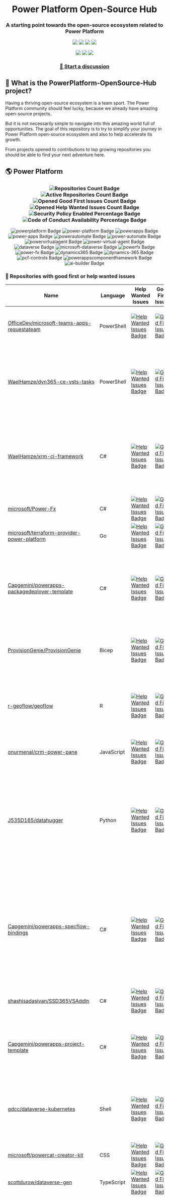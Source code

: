 <p align="center">
    <h1 align="center">
        Power Platform Open-Source Hub
    </h1>
    <h3 align="center">
        A starting point towards the open-source ecosystem related to Power Platform
    </h3>
</p>

<p align="center">
    <a href="https://github.com/rpothin/PowerPlatform-OpenSource-Hub/blob/main/LICENSE" alt="Repository License">
        <img src="https://img.shields.io/github/license/rpothin/PowerPlatform-OpenSource-Hub?color=yellow&label=License" /></a>
    <a href="#watchers" alt="Watchers">
        <img src="https://img.shields.io/github/watchers/rpothin/PowerPlatform-OpenSource-Hub?style=social" /></a>
    <a href="#forks" alt="Forks">
        <img src="https://img.shields.io/github/forks/rpothin/PowerPlatform-OpenSource-Hub?style=social" /></a>
    <a href="#stars" alt="Stars">
        <img src="https://img.shields.io/github/stars/rpothin/PowerPlatform-OpenSource-Hub?style=social" /></a>
</p>

<p align="center">
    <a href="https://github.com/rpothin/PowerPlatform-OpenSource-Hub/actions/workflows/update-github-repositories-details.yml" alt="Update repositories details">
        <img src="https://github.com/rpothin/PowerPlatform-OpenSource-Hub/actions/workflows/update-github-repositories-details.yml/badge.svg" /></a>
    <a href="https://github.com/rpothin/PowerPlatform-OpenSource-Hub/actions/workflows/update-readme-with-github-repositories-details.yml" alt="Update README">
        <img src="https://github.com/rpothin/PowerPlatform-OpenSource-Hub/actions/workflows/update-readme-with-github-repositories-details.yml/badge.svg" /></a>
    <a href="https://github.com/rpothin/PowerPlatform-OpenSource-Hub/actions/workflows/pages/pages-build-deployment" alt="Update website">
        <img src="https://github.com/rpothin/PowerPlatform-OpenSource-Hub/actions/workflows/pages/pages-build-deployment/badge.svg" /></a>
</p>

<h3 align="center">
  <a href="https://github.com/rpothin/PowerPlatform-OpenSource-Hub/discussions/new/choose">📢 Start a discussion</a>
</h3>

## 🏡 What is the PowerPlatform-OpenSource-Hub project?

Having a thriving open-source ecosystem is a team sport.
The Power Platform community should feel lucky, because we already have amazing open-source projects.

But it is not necessarily simple to navigate into this amazing world full of opportunities.
The goal of this repository is to try to simplify your journey in Power Platform open-source ecosystem and also to help accelerate its growth.

From projects opened to contributions to top growing repositories you should be able to find your next adventure here.

## 🌎 Power Platform 

<!--START_SECTION:summary-->
<h3 align='center'>
  <img alt='Repositories Count Badge' src='https://img.shields.io/badge/Repositories-228-602890'>
  <img alt='Active Repositories Count Badge' src='https://img.shields.io/badge/Active_Repositories-134-A24FBF'>
  <img alt='Opened Good First Issues Count Badge' src='https://img.shields.io/badge/Good_First_Issues-18-green'>
  <img alt='Opened Help Wanted Issues Count Badge' src='https://img.shields.io/badge/Help_Wanted_Issues-19-blue'>
  <br/>
  <img alt='Security Policy Enabled Percentage Badge' src='https://img.shields.io/badge/Security_Policy_Enabled_Percentage-18-orange'>
  <img alt='Code of Conduct Availability Percentage Badge' src='https://img.shields.io/badge/Code_of_Conduct_Availability_Percentage-25-9F2B63'>
</h3>

<p align='center'>
  <img alt='powerplatform Badge' src='https://img.shields.io/badge/powerplatform-7C172D'>
  <img alt='power-platform Badge' src='https://img.shields.io/badge/power--platform-8E70EE'>
  <img alt='powerapps Badge' src='https://img.shields.io/badge/powerapps-63C67C'>
  <img alt='power-apps Badge' src='https://img.shields.io/badge/power--apps-2EBCB6'>
  <img alt='powerautomate Badge' src='https://img.shields.io/badge/powerautomate-EF2F74'>
  <img alt='power-automate Badge' src='https://img.shields.io/badge/power--automate-1B4B7E'>
  <img alt='powervirtualagent Badge' src='https://img.shields.io/badge/powervirtualagent-057CE3'>
  <img alt='power-virtual-agent Badge' src='https://img.shields.io/badge/power--virtual--agent-C30C97'>
  <img alt='dataverse Badge' src='https://img.shields.io/badge/dataverse-60E53B'>
  <img alt='microsoft-dataverse Badge' src='https://img.shields.io/badge/microsoft--dataverse-D25664'>
  <img alt='powerfx Badge' src='https://img.shields.io/badge/powerfx-A3F918'>
  <img alt='power-fx Badge' src='https://img.shields.io/badge/power--fx-6BA869'>
  <img alt='dynamics365 Badge' src='https://img.shields.io/badge/dynamics365-EDBAC0'>
  <img alt='dynamics-365 Badge' src='https://img.shields.io/badge/dynamics--365-417A3D'>
  <img alt='pcf-controls Badge' src='https://img.shields.io/badge/pcf--controls-28B16E'>
  <img alt='powerappscomponentframework Badge' src='https://img.shields.io/badge/powerappscomponentframework-C692F5'>
  <img alt='ai-builder Badge' src='https://img.shields.io/badge/ai--builder-5B7094'>
</p>
<!--END_SECTION:summary-->

### 💭 Repositories with good first or help wanted issues

<!--START_SECTION:repositories-opened-to-contribution-->
|Name|Language|Help Wanted Issues|Good First Issues|Topics|
|----|--------|------------------|-----------------|------|
|[OfficeDev/microsoft-teams-apps-requestateam](https://github.com/OfficeDev/microsoft-teams-apps-requestateam)|PowerShell|[![Help Wanted Issues Badge](https://img.shields.io/badge/30-blue)](https://github.com/OfficeDev/microsoft-teams-apps-requestateam/labels/help%20wanted)|[![Good First Issues Badge](https://img.shields.io/badge/17-green)](https://github.com/OfficeDev/microsoft-teams-apps-requestateam/labels/good%20first%20issue)|![microsoft Badge](https://img.shields.io/badge/microsoft-286AB9) ![microsoftteams Badge](https://img.shields.io/badge/microsoftteams-2DB773) ![powerapps Badge](https://img.shields.io/badge/powerapps-1A5F9A) ![powerautomate Badge](https://img.shields.io/badge/powerautomate-1DD3D3) ![logicapps Badge](https://img.shields.io/badge/logicapps-032718) ![azure Badge](https://img.shields.io/badge/azure-CE643F)|
|[WaelHamze/dyn365-ce-vsts-tasks](https://github.com/WaelHamze/dyn365-ce-vsts-tasks)|PowerShell|[![Help Wanted Issues Badge](https://img.shields.io/badge/30-blue)](https://github.com/WaelHamze/dyn365-ce-vsts-tasks/labels/help%20wanted)|[![Good First Issues Badge](https://img.shields.io/badge/0-green)](https://github.com/WaelHamze/dyn365-ce-vsts-tasks/labels/good%20first%20issue)|![devops Badge](https://img.shields.io/badge/devops-322961) ![continuous-integration Badge](https://img.shields.io/badge/continuous--integration-687F83) ![continuous-delivery Badge](https://img.shields.io/badge/continuous--delivery-51874D) ![continuous-deployment Badge](https://img.shields.io/badge/continuous--deployment-6C9D8F) ![dynamics-365 Badge](https://img.shields.io/badge/dynamics--365-5F02B0) ![powershell Badge](https://img.shields.io/badge/powershell-B6D4BD) ![msdyn365 Badge](https://img.shields.io/badge/msdyn365-2D66BF) ![crm Badge](https://img.shields.io/badge/crm-F14D39) ![dynamics Badge](https://img.shields.io/badge/dynamics-E14672) ![build-automation Badge](https://img.shields.io/badge/build--automation-291B2A) ![release-automation Badge](https://img.shields.io/badge/release--automation-47E6D1)|
|[WaelHamze/xrm-ci-framework](https://github.com/WaelHamze/xrm-ci-framework)|C#|[![Help Wanted Issues Badge](https://img.shields.io/badge/11-blue)](https://github.com/WaelHamze/xrm-ci-framework/labels/help%20wanted)|[![Good First Issues Badge](https://img.shields.io/badge/0-green)](https://github.com/WaelHamze/xrm-ci-framework/labels/good%20first%20issue)|![devops Badge](https://img.shields.io/badge/devops-9CEF07) ![continuous-integration Badge](https://img.shields.io/badge/continuous--integration-1C6307) ![continuous-delivery Badge](https://img.shields.io/badge/continuous--delivery-58259D) ![continuous-deployment Badge](https://img.shields.io/badge/continuous--deployment-BF4EF3) ![crm Badge](https://img.shields.io/badge/crm-F25AD8) ![dynamics Badge](https://img.shields.io/badge/dynamics-5F34A9) ![msdyn365 Badge](https://img.shields.io/badge/msdyn365-800474) ![dynamics-365 Badge](https://img.shields.io/badge/dynamics--365-A8ADD3) ![powershell Badge](https://img.shields.io/badge/powershell-F1C69F) ![scripts Badge](https://img.shields.io/badge/scripts-9EC47F) ![build-automation Badge](https://img.shields.io/badge/build--automation-9184AE) ![release-automation Badge](https://img.shields.io/badge/release--automation-9EFDC5)|
|[microsoft/Power-Fx](https://github.com/microsoft/Power-Fx)|C#|[![Help Wanted Issues Badge](https://img.shields.io/badge/0-blue)](https://github.com/microsoft/Power-Fx/labels/help%20wanted)|[![Good First Issues Badge](https://img.shields.io/badge/9-green)](https://github.com/microsoft/Power-Fx/labels/good%20first%20issue)|![power-fx Badge](https://img.shields.io/badge/power--fx-BC49FB) ![powerfx Badge](https://img.shields.io/badge/powerfx-4EAD21)|
|[microsoft/terraform-provider-power-platform](https://github.com/microsoft/terraform-provider-power-platform)|Go|[![Help Wanted Issues Badge](https://img.shields.io/badge/0-blue)](https://github.com/microsoft/terraform-provider-power-platform/labels/help%20wanted)|[![Good First Issues Badge](https://img.shields.io/badge/7-green)](https://github.com/microsoft/terraform-provider-power-platform/labels/good%20first%20issue)|![power-platform Badge](https://img.shields.io/badge/power--platform-879690) ![terraform Badge](https://img.shields.io/badge/terraform-24D4D6) ![terraform-provider Badge](https://img.shields.io/badge/terraform--provider-F8E88E)|
|[Capgemini/powerapps-packagedeployer-template](https://github.com/Capgemini/powerapps-packagedeployer-template)|C#|[![Help Wanted Issues Badge](https://img.shields.io/badge/0-blue)](https://github.com/Capgemini/powerapps-packagedeployer-template/labels/help%20wanted)|[![Good First Issues Badge](https://img.shields.io/badge/5-green)](https://github.com/Capgemini/powerapps-packagedeployer-template/labels/good%20first%20issue)|![dyanmics-365 Badge](https://img.shields.io/badge/dyanmics--365-3C1322) ![dynamics Badge](https://img.shields.io/badge/dynamics-C55263) ![dynamics-crm Badge](https://img.shields.io/badge/dynamics--crm-6A8B91) ![alm Badge](https://img.shields.io/badge/alm-08E8B3) ![continuous-deployment Badge](https://img.shields.io/badge/continuous--deployment-6A4C0D) ![continuous-delivery Badge](https://img.shields.io/badge/continuous--delivery-3AAA6B) ![powerapps Badge](https://img.shields.io/badge/powerapps-52B7E3) ![package-deployer Badge](https://img.shields.io/badge/package--deployer-01BFF8) ![power-apps Badge](https://img.shields.io/badge/power--apps-EAACE2) ![power-platform Badge](https://img.shields.io/badge/power--platform-D19D39) ![microsoft Badge](https://img.shields.io/badge/microsoft-9B4080)|
|[ProvisionGenie/ProvisionGenie](https://github.com/ProvisionGenie/ProvisionGenie)|Bicep|[![Help Wanted Issues Badge](https://img.shields.io/badge/3-blue)](https://github.com/ProvisionGenie/ProvisionGenie/labels/help%20wanted)|[![Good First Issues Badge](https://img.shields.io/badge/2-green)](https://github.com/ProvisionGenie/ProvisionGenie/labels/good%20first%20issue)|![microsoftteams Badge](https://img.shields.io/badge/microsoftteams-5621E6) ![powerplatform Badge](https://img.shields.io/badge/powerplatform-680082) ![logicapps Badge](https://img.shields.io/badge/logicapps-E6B426) ![microsoft-teams Badge](https://img.shields.io/badge/microsoft--teams-975B77) ![azure Badge](https://img.shields.io/badge/azure-8A8B9F) ![microsoft Badge](https://img.shields.io/badge/microsoft-1BAB01) ![hacktoberfest Badge](https://img.shields.io/badge/hacktoberfest-4A6ACA)|
|[r-geoflow/geoflow](https://github.com/r-geoflow/geoflow)|R|[![Help Wanted Issues Badge](https://img.shields.io/badge/5-blue)](https://github.com/r-geoflow/geoflow/labels/help%20wanted)|[![Good First Issues Badge](https://img.shields.io/badge/0-green)](https://github.com/r-geoflow/geoflow/labels/good%20first%20issue)|![r Badge](https://img.shields.io/badge/r-4ADF06) ![geospatial Badge](https://img.shields.io/badge/geospatial-1A2EBB) ![spatial Badge](https://img.shields.io/badge/spatial-C99D85) ![workflow Badge](https://img.shields.io/badge/workflow-FD329F) ![data Badge](https://img.shields.io/badge/data-962D96) ![metadata Badge](https://img.shields.io/badge/metadata-11123F) ![fair Badge](https://img.shields.io/badge/fair-FE80DF) ![inspire Badge](https://img.shields.io/badge/inspire-5C45B7) ![iso Badge](https://img.shields.io/badge/iso-CA340F) ![ogc Badge](https://img.shields.io/badge/ogc-79B624) ![orchestrator Badge](https://img.shields.io/badge/orchestrator-098555) ![zenodo Badge](https://img.shields.io/badge/zenodo-1CB9E0) ![dataverse Badge](https://img.shields.io/badge/dataverse-786BF6) ![postgis Badge](https://img.shields.io/badge/postgis-BFB34D) ![ocs Badge](https://img.shields.io/badge/ocs-729A5C)|
|[onurmenal/crm-power-pane](https://github.com/onurmenal/crm-power-pane)|JavaScript|[![Help Wanted Issues Badge](https://img.shields.io/badge/1-blue)](https://github.com/onurmenal/crm-power-pane/labels/help%20wanted)|[![Good First Issues Badge](https://img.shields.io/badge/3-green)](https://github.com/onurmenal/crm-power-pane/labels/good%20first%20issue)|![dynamics-crm Badge](https://img.shields.io/badge/dynamics--crm-5B97AF) ![dynamics-365 Badge](https://img.shields.io/badge/dynamics--365-C8A176) ![browser-extension Badge](https://img.shields.io/badge/browser--extension-B877CE) ![crm Badge](https://img.shields.io/badge/crm-F3F6ED)|
|[J535D165/datahugger](https://github.com/J535D165/datahugger)|Python|[![Help Wanted Issues Badge](https://img.shields.io/badge/4-blue)](https://github.com/J535D165/datahugger/labels/help%20wanted)|[![Good First Issues Badge](https://img.shields.io/badge/0-green)](https://github.com/J535D165/datahugger/labels/good%20first%20issue)|![scientific Badge](https://img.shields.io/badge/scientific-8D5BD9) ![scientific-data Badge](https://img.shields.io/badge/scientific--data-C6085F) ![cli Badge](https://img.shields.io/badge/cli-049A47) ![data Badge](https://img.shields.io/badge/data-F0786D) ![dataverse Badge](https://img.shields.io/badge/dataverse-00BF92) ![dryad Badge](https://img.shields.io/badge/dryad-E565BC) ![figshare Badge](https://img.shields.io/badge/figshare-456458) ![github Badge](https://img.shields.io/badge/github-DAC6E9) ![python Badge](https://img.shields.io/badge/python-6FADC6) ![repository Badge](https://img.shields.io/badge/repository-248048) ![research Badge](https://img.shields.io/badge/research-0394EA) ![research-data-management Badge](https://img.shields.io/badge/research--data--management-74C766) ![science Badge](https://img.shields.io/badge/science-11AD34) ![utrecht-university Badge](https://img.shields.io/badge/utrecht--university-CC3A68) ![zenodo Badge](https://img.shields.io/badge/zenodo-B7A54D) ![datacite Badge](https://img.shields.io/badge/datacite-CFF27C) ![dataone Badge](https://img.shields.io/badge/dataone-7CFE96) ![mendeley-data Badge](https://img.shields.io/badge/mendeley--data-07479A) ![rdm Badge](https://img.shields.io/badge/rdm-94211A)|
|[Capgemini/powerapps-specflow-bindings](https://github.com/Capgemini/powerapps-specflow-bindings)|C#|[![Help Wanted Issues Badge](https://img.shields.io/badge/0-blue)](https://github.com/Capgemini/powerapps-specflow-bindings/labels/help%20wanted)|[![Good First Issues Badge](https://img.shields.io/badge/4-green)](https://github.com/Capgemini/powerapps-specflow-bindings/labels/good%20first%20issue)|![dynamics-365 Badge](https://img.shields.io/badge/dynamics--365-A7083D) ![dynamics Badge](https://img.shields.io/badge/dynamics-EFE3CC) ![dynamics-crm Badge](https://img.shields.io/badge/dynamics--crm-BA9171) ![specflow Badge](https://img.shields.io/badge/specflow-863922) ![automated-testing Badge](https://img.shields.io/badge/automated--testing-08D8C1) ![automated-tests Badge](https://img.shields.io/badge/automated--tests-3AFE27) ![ui-testing Badge](https://img.shields.io/badge/ui--testing-49F9DD) ![xrm Badge](https://img.shields.io/badge/xrm-177024) ![powerapps Badge](https://img.shields.io/badge/powerapps-A2DF6B) ![cds Badge](https://img.shields.io/badge/cds-537A84) ![bindings Badge](https://img.shields.io/badge/bindings-243740) ![specflow-steps Badge](https://img.shields.io/badge/specflow--steps-2204F3) ![test-automation Badge](https://img.shields.io/badge/test--automation-48DFD1) ![testing Badge](https://img.shields.io/badge/testing-9CA22B) ![specflow-bindings Badge](https://img.shields.io/badge/specflow--bindings-F627A8) ![uci Badge](https://img.shields.io/badge/uci-571255) ![power-apps Badge](https://img.shields.io/badge/power--apps-732824) ![power-platform Badge](https://img.shields.io/badge/power--platform-F149A7) ![microsoft Badge](https://img.shields.io/badge/microsoft-45EF8E)|
|[shashisadasivan/SSD365VSAddIn](https://github.com/shashisadasivan/SSD365VSAddIn)|C#|[![Help Wanted Issues Badge](https://img.shields.io/badge/2-blue)](https://github.com/shashisadasivan/SSD365VSAddIn/labels/help%20wanted)|[![Good First Issues Badge](https://img.shields.io/badge/2-green)](https://github.com/shashisadasivan/SSD365VSAddIn/labels/good%20first%20issue)|![d365fo Badge](https://img.shields.io/badge/d365fo-A0D638) ![d365 Badge](https://img.shields.io/badge/d365-DDEC41) ![visual-studio-extension Badge](https://img.shields.io/badge/visual--studio--extension-3B631F) ![dynamics-365 Badge](https://img.shields.io/badge/dynamics--365-580416) ![hacktoberfest Badge](https://img.shields.io/badge/hacktoberfest-14E3C7)|
|[Capgemini/powerapps-project-template](https://github.com/Capgemini/powerapps-project-template)|C#|[![Help Wanted Issues Badge](https://img.shields.io/badge/0-blue)](https://github.com/Capgemini/powerapps-project-template/labels/help%20wanted)|[![Good First Issues Badge](https://img.shields.io/badge/3-green)](https://github.com/Capgemini/powerapps-project-template/labels/good%20first%20issue)|![powerapps Badge](https://img.shields.io/badge/powerapps-B715C8) ![power-apps Badge](https://img.shields.io/badge/power--apps-F4DC14) ![dynamics-365 Badge](https://img.shields.io/badge/dynamics--365-4E19AB) ![dynamics Badge](https://img.shields.io/badge/dynamics-443E03) ![dynamics-crm Badge](https://img.shields.io/badge/dynamics--crm-7E5207) ![powerplatform Badge](https://img.shields.io/badge/powerplatform-E5D1F3) ![power-platform Badge](https://img.shields.io/badge/power--platform-81597A) ![yeoman-generator Badge](https://img.shields.io/badge/yeoman--generator-A7A023) ![microsoft Badge](https://img.shields.io/badge/microsoft-7C408E)|
|[gdcc/dataverse-kubernetes](https://github.com/gdcc/dataverse-kubernetes)|Shell|[![Help Wanted Issues Badge](https://img.shields.io/badge/3-blue)](https://github.com/gdcc/dataverse-kubernetes/labels/help%20wanted)|[![Good First Issues Badge](https://img.shields.io/badge/0-green)](https://github.com/gdcc/dataverse-kubernetes/labels/good%20first%20issue)|![dataverse Badge](https://img.shields.io/badge/dataverse-35DCA1) ![docker Badge](https://img.shields.io/badge/docker-FA61C2) ![container Badge](https://img.shields.io/badge/container-D90A91) ![containerization Badge](https://img.shields.io/badge/containerization-F05BF7) ![kubernetes Badge](https://img.shields.io/badge/kubernetes-F2DF94) ![kubernetes-deployment Badge](https://img.shields.io/badge/kubernetes--deployment-280836) ![kubernetes-cluster Badge](https://img.shields.io/badge/kubernetes--cluster-DB7F25) ![k8s Badge](https://img.shields.io/badge/k8s-52E1B1) ![kustomize Badge](https://img.shields.io/badge/kustomize-B39D4E) ![hacktoberfest Badge](https://img.shields.io/badge/hacktoberfest-98561C)|
|[microsoft/powercat-creator-kit](https://github.com/microsoft/powercat-creator-kit)|CSS|[![Help Wanted Issues Badge](https://img.shields.io/badge/0-blue)](https://github.com/microsoft/powercat-creator-kit/labels/help%20wanted)|[![Good First Issues Badge](https://img.shields.io/badge/2-green)](https://github.com/microsoft/powercat-creator-kit/labels/good%20first%20issue)|![pcf Badge](https://img.shields.io/badge/pcf-634667) ![powerapps Badge](https://img.shields.io/badge/powerapps-AB3636)|
|[scottdurow/dataverse-gen](https://github.com/scottdurow/dataverse-gen)|TypeScript|[![Help Wanted Issues Badge](https://img.shields.io/badge/2-blue)](https://github.com/scottdurow/dataverse-gen/labels/help%20wanted)|[![Good First Issues Badge](https://img.shields.io/badge/0-green)](https://github.com/scottdurow/dataverse-gen/labels/good%20first%20issue)|![cds Badge](https://img.shields.io/badge/cds-E2AA06) ![codegen Badge](https://img.shields.io/badge/codegen-8B3BD0) ![common-data-service Badge](https://img.shields.io/badge/common--data--service-BBE21B) ![dataverse Badge](https://img.shields.io/badge/dataverse-D6FB2E)|
|[microsoft/Microsoft365DSC](https://github.com/microsoft/Microsoft365DSC)|PowerShell|[![Help Wanted Issues Badge](https://img.shields.io/badge/2-blue)](https://github.com/microsoft/Microsoft365DSC/labels/help%20wanted)|[![Good First Issues Badge](https://img.shields.io/badge/0-green)](https://github.com/microsoft/Microsoft365DSC/labels/good%20first%20issue)|![microsoft365 Badge](https://img.shields.io/badge/microsoft365-0A0F8C) ![powershell Badge](https://img.shields.io/badge/powershell-3F23A0) ![monitoring Badge](https://img.shields.io/badge/monitoring-2F81C2) ![desiredstateconfiguration Badge](https://img.shields.io/badge/desiredstateconfiguration-25E2D5) ![configuration-as-code Badge](https://img.shields.io/badge/configuration--as--code-250A48) ![devops Badge](https://img.shields.io/badge/devops-326B56) ![office365 Badge](https://img.shields.io/badge/office365-FDFC87) ![sharepoint Badge](https://img.shields.io/badge/sharepoint-FBB298) ![onedrive Badge](https://img.shields.io/badge/onedrive-EC1B8B) ![powerplatform Badge](https://img.shields.io/badge/powerplatform-A0AF95) ![teams Badge](https://img.shields.io/badge/teams-2EFE03) ![microsoft Badge](https://img.shields.io/badge/microsoft-A866E6) ![securityandcompliance Badge](https://img.shields.io/badge/securityandcompliance-4EC4F0) ![skypeforbusiness Badge](https://img.shields.io/badge/skypeforbusiness-2FC0FD) ![azuread Badge](https://img.shields.io/badge/azuread-17F46D) ![exchangeonline Badge](https://img.shields.io/badge/exchangeonline-897AE2) ![intune Badge](https://img.shields.io/badge/intune-C06690) ![hacktoberfest Badge](https://img.shields.io/badge/hacktoberfest-DA7711)|
|[Capgemini/xrm-datamigration](https://github.com/Capgemini/xrm-datamigration)|C#|[![Help Wanted Issues Badge](https://img.shields.io/badge/0-blue)](https://github.com/Capgemini/xrm-datamigration/labels/help%20wanted)|[![Good First Issues Badge](https://img.shields.io/badge/2-green)](https://github.com/Capgemini/xrm-datamigration/labels/good%20first%20issue)|![power-apps Badge](https://img.shields.io/badge/power--apps-E172B0) ![power-platform Badge](https://img.shields.io/badge/power--platform-91AF9B) ![dynamics-365 Badge](https://img.shields.io/badge/dynamics--365-3C09B2) ![dynamics-crm Badge](https://img.shields.io/badge/dynamics--crm-CD12A8) ![dynamics Badge](https://img.shields.io/badge/dynamics-85E9F8) ![common-data-service Badge](https://img.shields.io/badge/common--data--service-99E67E) ![cds Badge](https://img.shields.io/badge/cds-06CDBD) ![microsoft Badge](https://img.shields.io/badge/microsoft-AE6C50) ![powerplatform Badge](https://img.shields.io/badge/powerplatform-ADC4AA)|
|[ewingjm/development-hub](https://github.com/ewingjm/development-hub)|C#|[![Help Wanted Issues Badge](https://img.shields.io/badge/0-blue)](https://github.com/ewingjm/development-hub/labels/help%20wanted)|[![Good First Issues Badge](https://img.shields.io/badge/2-green)](https://github.com/ewingjm/development-hub/labels/good%20first%20issue)|![powerapps Badge](https://img.shields.io/badge/powerapps-1644AB) ![powerapps-solutions Badge](https://img.shields.io/badge/powerapps--solutions-59D1DE) ![powerplatform Badge](https://img.shields.io/badge/powerplatform-3FACEB) ![dynamics Badge](https://img.shields.io/badge/dynamics-03854C) ![dynamics-crm Badge](https://img.shields.io/badge/dynamics--crm-56EE47) ![dynamics365 Badge](https://img.shields.io/badge/dynamics365-DEE726) ![dynamics-365 Badge](https://img.shields.io/badge/dynamics--365-EA1237) ![dynamics-crm-online Badge](https://img.shields.io/badge/dynamics--crm--online-A64202) ![common-data-service Badge](https://img.shields.io/badge/common--data--service-0E8F54) ![cds Badge](https://img.shields.io/badge/cds-5E3A8F) ![ci Badge](https://img.shields.io/badge/ci-E43E2F) ![continuous-integration Badge](https://img.shields.io/badge/continuous--integration-DB2173) ![devops Badge](https://img.shields.io/badge/devops-8E5D20) ![azure-devops Badge](https://img.shields.io/badge/azure--devops-1623F0)|
|[OliverFlint/XrmTypesGen](https://github.com/OliverFlint/XrmTypesGen)|TypeScript|[![Help Wanted Issues Badge](https://img.shields.io/badge/2-blue)](https://github.com/OliverFlint/XrmTypesGen/labels/help%20wanted)|[![Good First Issues Badge](https://img.shields.io/badge/0-green)](https://github.com/OliverFlint/XrmTypesGen/labels/good%20first%20issue)|![dynmaics Badge](https://img.shields.io/badge/dynmaics-F06A92) ![356 Badge](https://img.shields.io/badge/356-BD9355) ![typescript Badge](https://img.shields.io/badge/typescript-AEF0A2) ![javascript Badge](https://img.shields.io/badge/javascript-EBE7FC) ![dataverse Badge](https://img.shields.io/badge/dataverse-84B065) ![powerapps Badge](https://img.shields.io/badge/powerapps-B662B0) ![dynamics-365 Badge](https://img.shields.io/badge/dynamics--365-7A4901)|
|[pnp/provision-assist-m365](https://github.com/pnp/provision-assist-m365)|PowerShell|[![Help Wanted Issues Badge](https://img.shields.io/badge/1-blue)](https://github.com/pnp/provision-assist-m365/labels/help%20wanted)|[![Good First Issues Badge](https://img.shields.io/badge/1-green)](https://github.com/pnp/provision-assist-m365/labels/good%20first%20issue)|![microsoftteams Badge](https://img.shields.io/badge/microsoftteams-C0F9DE) ![powerapps Badge](https://img.shields.io/badge/powerapps-D5A39D) ![powerapps-solutions Badge](https://img.shields.io/badge/powerapps--solutions-116652) ![sharepoint Badge](https://img.shields.io/badge/sharepoint-E0644B) ![azureautomation Badge](https://img.shields.io/badge/azureautomation-F5CF25) ![logicapps Badge](https://img.shields.io/badge/logicapps-F0B600) ![powerautomate Badge](https://img.shields.io/badge/powerautomate-264968) ![powershell Badge](https://img.shields.io/badge/powershell-517264) ![provisioning Badge](https://img.shields.io/badge/provisioning-769BDF) ![copilot Badge](https://img.shields.io/badge/copilot-3B8022) ![copilot-for-microsoft-365 Badge](https://img.shields.io/badge/copilot--for--microsoft--365-101AAB)|
|[albanian-xrm/Xrm-Entity-Serializer](https://github.com/albanian-xrm/Xrm-Entity-Serializer)|C#|[![Help Wanted Issues Badge](https://img.shields.io/badge/1-blue)](https://github.com/albanian-xrm/Xrm-Entity-Serializer/labels/help%20wanted)|[![Good First Issues Badge](https://img.shields.io/badge/1-green)](https://github.com/albanian-xrm/Xrm-Entity-Serializer/labels/good%20first%20issue)|![c-sharp Badge](https://img.shields.io/badge/c--sharp-843167) ![xrm-entity-serializer Badge](https://img.shields.io/badge/xrm--entity--serializer-5EBB78) ![newtonsoft-json Badge](https://img.shields.io/badge/newtonsoft--json-01B2F8) ![dynamics-crm Badge](https://img.shields.io/badge/dynamics--crm-7EE958) ![json Badge](https://img.shields.io/badge/json-C2AED9) ![made-in-albania Badge](https://img.shields.io/badge/made--in--albania-00F530) ![dataverse Badge](https://img.shields.io/badge/dataverse-EB22D5)|
|[PowerPlatformAF/PowerPlatformAF](https://github.com/PowerPlatformAF/PowerPlatformAF)||[![Help Wanted Issues Badge](https://img.shields.io/badge/1-blue)](https://github.com/PowerPlatformAF/PowerPlatformAF/labels/help%20wanted)|[![Good First Issues Badge](https://img.shields.io/badge/0-green)](https://github.com/PowerPlatformAF/PowerPlatformAF/labels/good%20first%20issue)|![powerplatform Badge](https://img.shields.io/badge/powerplatform-37E200) ![powerapps Badge](https://img.shields.io/badge/powerapps-1C6007) ![powerbi Badge](https://img.shields.io/badge/powerbi-3218AA) ![powerautomate Badge](https://img.shields.io/badge/powerautomate-82DCCD) ![powervirtualagent Badge](https://img.shields.io/badge/powervirtualagent-CF6BD9) ![dynamics365 Badge](https://img.shields.io/badge/dynamics365-989A1D) ![microsoft Badge](https://img.shields.io/badge/microsoft-A2ABE0)|
|[abvogel/Microsoft.Xrm.DevOps.Data](https://github.com/abvogel/Microsoft.Xrm.DevOps.Data)|C#|[![Help Wanted Issues Badge](https://img.shields.io/badge/0-blue)](https://github.com/abvogel/Microsoft.Xrm.DevOps.Data/labels/help%20wanted)|[![Good First Issues Badge](https://img.shields.io/badge/1-green)](https://github.com/abvogel/Microsoft.Xrm.DevOps.Data/labels/good%20first%20issue)|![dynamics-crm Badge](https://img.shields.io/badge/dynamics--crm-052476) ![c-sharp Badge](https://img.shields.io/badge/c--sharp-72C6B9) ![dynamics Badge](https://img.shields.io/badge/dynamics-173FFC) ![dynamics-365 Badge](https://img.shields.io/badge/dynamics--365-1D2E73) ![dynamics-crm-online Badge](https://img.shields.io/badge/dynamics--crm--online-711DF2) ![devops-tools Badge](https://img.shields.io/badge/devops--tools-EF6704) ![data-migration-tool Badge](https://img.shields.io/badge/data--migration--tool-678C3D) ![crm-configuration-migration Badge](https://img.shields.io/badge/crm--configuration--migration-27126D) ![package-deployer Badge](https://img.shields.io/badge/package--deployer-ED40CC) ![crm-package-deployer Badge](https://img.shields.io/badge/crm--package--deployer-58D60B)|
|[OGcanviz/ChartComponents](https://github.com/OGcanviz/ChartComponents)||[![Help Wanted Issues Badge](https://img.shields.io/badge/0-blue)](https://github.com/OGcanviz/ChartComponents/labels/help%20wanted)|[![Good First Issues Badge](https://img.shields.io/badge/1-green)](https://github.com/OGcanviz/ChartComponents/labels/good%20first%20issue)|![powerapps Badge](https://img.shields.io/badge/powerapps-BE4C89) ![office365 Badge](https://img.shields.io/badge/office365-F3EFB3) ![powerplatform Badge](https://img.shields.io/badge/powerplatform-94B7F3) ![charts Badge](https://img.shields.io/badge/charts-DEE801) ![graphs Badge](https://img.shields.io/badge/graphs-C8F0C9) ![svg Badge](https://img.shields.io/badge/svg-F15888) ![components Badge](https://img.shields.io/badge/components-E53701)|
|[MscrmTools/XrmToolBox](https://github.com/MscrmTools/XrmToolBox)|C#|[![Help Wanted Issues Badge](https://img.shields.io/badge/1-blue)](https://github.com/MscrmTools/XrmToolBox/labels/help%20wanted)|[![Good First Issues Badge](https://img.shields.io/badge/0-green)](https://github.com/MscrmTools/XrmToolBox/labels/good%20first%20issue)|![xrmtoolbox Badge](https://img.shields.io/badge/xrmtoolbox-41E69B) ![microsoft-dynamics-crm Badge](https://img.shields.io/badge/microsoft--dynamics--crm-893D71) ![cds Badge](https://img.shields.io/badge/cds-1EE109) ![powerapps Badge](https://img.shields.io/badge/powerapps-EFA030) ![microsoft-dynamics Badge](https://img.shields.io/badge/microsoft--dynamics-264CAA) ![microsoft-dataverse Badge](https://img.shields.io/badge/microsoft--dataverse-AA0D1E)|
|[IQSS/dataverse-client-r](https://github.com/IQSS/dataverse-client-r)|R|[![Help Wanted Issues Badge](https://img.shields.io/badge/1-blue)](https://github.com/IQSS/dataverse-client-r/labels/help%20wanted)|[![Good First Issues Badge](https://img.shields.io/badge/0-green)](https://github.com/IQSS/dataverse-client-r/labels/good%20first%20issue)|![dataverse Badge](https://img.shields.io/badge/dataverse-50E11C) ![sword Badge](https://img.shields.io/badge/sword-E2759A) ![r Badge](https://img.shields.io/badge/r-FC012A) ![cran Badge](https://img.shields.io/badge/cran-4DE9E9) ![data Badge](https://img.shields.io/badge/data-6BB6F8) ![data-deposit Badge](https://img.shields.io/badge/data--deposit-2FB836) ![dataverse-api Badge](https://img.shields.io/badge/dataverse--api-A7037C)|
|[scottdurow/RibbonWorkbench](https://github.com/scottdurow/RibbonWorkbench)|JavaScript|[![Help Wanted Issues Badge](https://img.shields.io/badge/1-blue)](https://github.com/scottdurow/RibbonWorkbench/labels/help%20wanted)|[![Good First Issues Badge](https://img.shields.io/badge/0-green)](https://github.com/scottdurow/RibbonWorkbench/labels/good%20first%20issue)|![dynamics365 Badge](https://img.shields.io/badge/dynamics365-3A2504)|
|[gdcc/easyDataverse](https://github.com/gdcc/easyDataverse)|Python|[![Help Wanted Issues Badge](https://img.shields.io/badge/0-blue)](https://github.com/gdcc/easyDataverse/labels/help%20wanted)|[![Good First Issues Badge](https://img.shields.io/badge/1-green)](https://github.com/gdcc/easyDataverse/labels/good%20first%20issue)|![dataverse Badge](https://img.shields.io/badge/dataverse-639792) ![dataverse-api Badge](https://img.shields.io/badge/dataverse--api-F0A1BD)|
|[pnp/prompt-pulse](https://github.com/pnp/prompt-pulse)||[![Help Wanted Issues Badge](https://img.shields.io/badge/0-blue)](https://github.com/pnp/prompt-pulse/labels/help%20wanted)|[![Good First Issues Badge](https://img.shields.io/badge/1-green)](https://github.com/pnp/prompt-pulse/labels/good%20first%20issue)|![ai Badge](https://img.shields.io/badge/ai-8C444F) ![copilot Badge](https://img.shields.io/badge/copilot-9ED3F7) ![copilot-chat Badge](https://img.shields.io/badge/copilot--chat-0D2A5D) ![powerapps Badge](https://img.shields.io/badge/powerapps-8EC0E8) ![powerautomate Badge](https://img.shields.io/badge/powerautomate-6C427D) ![prompt Badge](https://img.shields.io/badge/prompt-C29B04) ![prompt-engineering Badge](https://img.shields.io/badge/prompt--engineering-3A7C4A) ![sharepoint-online Badge](https://img.shields.io/badge/sharepoint--online-FBDBA6) ![copilot-for-microsoft-365 Badge](https://img.shields.io/badge/copilot--for--microsoft--365-196532) ![microsoft365 Badge](https://img.shields.io/badge/microsoft365-0D87A6) ![prompts Badge](https://img.shields.io/badge/prompts-898EEA)|
|[Power-Maverick/PCF-CustomControlBuilder](https://github.com/Power-Maverick/PCF-CustomControlBuilder)|C#|[![Help Wanted Issues Badge](https://img.shields.io/badge/1-blue)](https://github.com/Power-Maverick/PCF-CustomControlBuilder/labels/help%20wanted)|[![Good First Issues Badge](https://img.shields.io/badge/0-green)](https://github.com/Power-Maverick/PCF-CustomControlBuilder/labels/good%20first%20issue)|![xrmtoolbox Badge](https://img.shields.io/badge/xrmtoolbox-C84981) ![cds Badge](https://img.shields.io/badge/cds-D54ED0) ![powerapps Badge](https://img.shields.io/badge/powerapps-F5280C) ![dynamics-365 Badge](https://img.shields.io/badge/dynamics--365-E7D50B) ![pcf Badge](https://img.shields.io/badge/pcf-CFB484) ![custom-controls Badge](https://img.shields.io/badge/custom--controls-5B53DE) ![powerappscomponentframework Badge](https://img.shields.io/badge/powerappscomponentframework-C23C27)|
<!--END_SECTION:repositories-opened-to-contribution-->

### 🚀 Top 10 growing repositories

<!--START_SECTION:top-growing-repositories-->
|Name|Language|Stars|Watchers|Topics|
|----|--------|-----|--------|------|
|[IQSS/dataverse-client-r](https://github.com/IQSS/dataverse-client-r)|R|![Stars Badge](https://img.shields.io/badge/62-yellow)|![Watchers Badge](https://img.shields.io/badge/13-orange)|![dataverse Badge](https://img.shields.io/badge/dataverse-1D1BC1) ![sword Badge](https://img.shields.io/badge/sword-D0CF1E) ![r Badge](https://img.shields.io/badge/r-3BA752) ![cran Badge](https://img.shields.io/badge/cran-19CA77) ![data Badge](https://img.shields.io/badge/data-68138E) ![data-deposit Badge](https://img.shields.io/badge/data--deposit-D3A92E) ![dataverse-api Badge](https://img.shields.io/badge/dataverse--api-22BA03)|
|[dylanhaskins/PowerPlatformCICD](https://github.com/dylanhaskins/PowerPlatformCICD)|C#|![Stars Badge](https://img.shields.io/badge/39-yellow)|![Watchers Badge](https://img.shields.io/badge/7-orange)|![powerplatform Badge](https://img.shields.io/badge/powerplatform-BF7B0B) ![dynamics365 Badge](https://img.shields.io/badge/dynamics365-0186C1) ![dynamics-365 Badge](https://img.shields.io/badge/dynamics--365-B26570) ![alm Badge](https://img.shields.io/badge/alm-9B5172) ![devops Badge](https://img.shields.io/badge/devops-C80FA4) ![devops-tools Badge](https://img.shields.io/badge/devops--tools-34438D) ![devops-pipeline Badge](https://img.shields.io/badge/devops--pipeline-80994D) ![powershell-script Badge](https://img.shields.io/badge/powershell--script-D06F2F)|
|[Dimsi-BS/XrmFramework](https://github.com/Dimsi-BS/XrmFramework)|C#|![Stars Badge](https://img.shields.io/badge/24-yellow)|![Watchers Badge](https://img.shields.io/badge/2-orange)|![dynamics-365 Badge](https://img.shields.io/badge/dynamics--365-DCE186) ![dynamics365 Badge](https://img.shields.io/badge/dynamics365-38D50F) ![xrm Badge](https://img.shields.io/badge/xrm-CE0889) ![dynamics-crm-online Badge](https://img.shields.io/badge/dynamics--crm--online-588CF0) ![dynamics-crm Badge](https://img.shields.io/badge/dynamics--crm-64896F) ![dynamics Badge](https://img.shields.io/badge/dynamics-994CE9)|
|[microsoft/Microsoft365DSC](https://github.com/microsoft/Microsoft365DSC)|PowerShell|![Stars Badge](https://img.shields.io/badge/1794-yellow)|![Watchers Badge](https://img.shields.io/badge/81-orange)|![microsoft365 Badge](https://img.shields.io/badge/microsoft365-B313AE) ![powershell Badge](https://img.shields.io/badge/powershell-688E3D) ![monitoring Badge](https://img.shields.io/badge/monitoring-ED2D15) ![desiredstateconfiguration Badge](https://img.shields.io/badge/desiredstateconfiguration-DA438C) ![configuration-as-code Badge](https://img.shields.io/badge/configuration--as--code-43601B) ![devops Badge](https://img.shields.io/badge/devops-711DB4) ![office365 Badge](https://img.shields.io/badge/office365-5D5E97) ![sharepoint Badge](https://img.shields.io/badge/sharepoint-DD1F8F) ![onedrive Badge](https://img.shields.io/badge/onedrive-130E7D) ![powerplatform Badge](https://img.shields.io/badge/powerplatform-4A6E19) ![teams Badge](https://img.shields.io/badge/teams-0691EB) ![microsoft Badge](https://img.shields.io/badge/microsoft-B8CEEB) ![securityandcompliance Badge](https://img.shields.io/badge/securityandcompliance-E7A1D9) ![skypeforbusiness Badge](https://img.shields.io/badge/skypeforbusiness-3A0409) ![azuread Badge](https://img.shields.io/badge/azuread-935CC3) ![exchangeonline Badge](https://img.shields.io/badge/exchangeonline-64340B) ![intune Badge](https://img.shields.io/badge/intune-5FD508) ![hacktoberfest Badge](https://img.shields.io/badge/hacktoberfest-AB61FB)|
|[microsoft/PowerPlatformConnectors](https://github.com/microsoft/PowerPlatformConnectors)|C#|![Stars Badge](https://img.shields.io/badge/1064-yellow)|![Watchers Badge](https://img.shields.io/badge/57-orange)|![microsoft Badge](https://img.shields.io/badge/microsoft-ED6A30) ![connector Badge](https://img.shields.io/badge/connector-EEB0A1) ![power-platform Badge](https://img.shields.io/badge/power--platform-5C9B5D) ![logicapps Badge](https://img.shields.io/badge/logicapps-351133) ![powerapps Badge](https://img.shields.io/badge/powerapps-6FA63D) ![powerautomate Badge](https://img.shields.io/badge/powerautomate-ACA9B2) ![hacktoberfest Badge](https://img.shields.io/badge/hacktoberfest-5BDB65)|
|[sandroasp/Microsoft-Integration-and-Azure-Stencils-Pack-for-Visio](https://github.com/sandroasp/Microsoft-Integration-and-Azure-Stencils-Pack-for-Visio)|PowerShell|![Stars Badge](https://img.shields.io/badge/1475-yellow)|![Watchers Badge](https://img.shields.io/badge/121-orange)|![stencils Badge](https://img.shields.io/badge/stencils-126055) ![stencils-pack Badge](https://img.shields.io/badge/stencils--pack-74F9FF) ![mis-azure Badge](https://img.shields.io/badge/mis--azure-C9808F) ![support-stencils Badge](https://img.shields.io/badge/support--stencils-16972E) ![systems-logo-stencils Badge](https://img.shields.io/badge/systems--logo--stencils-21EA77) ![sap-stencils Badge](https://img.shields.io/badge/sap--stencils-ADF978) ![integration Badge](https://img.shields.io/badge/integration-54F30A) ![azure Badge](https://img.shields.io/badge/azure-3A0AA7) ![power-platform Badge](https://img.shields.io/badge/power--platform-40EE1E) ![office-365 Badge](https://img.shields.io/badge/office--365-B08B93) ![visio Badge](https://img.shields.io/badge/visio-351F82) ![resizable-visio-shapes Badge](https://img.shields.io/badge/resizable--visio--shapes-CB9AC5) ![shapes Badge](https://img.shields.io/badge/shapes-F17A85) ![mis-devices-stencils Badge](https://img.shields.io/badge/mis--devices--stencils-4A86AF) ![office Badge](https://img.shields.io/badge/office-D79503)|
|[microsoft/Federal-Business-Applications](https://github.com/microsoft/Federal-Business-Applications)|PowerShell|![Stars Badge](https://img.shields.io/badge/193-yellow)|![Watchers Badge](https://img.shields.io/badge/40-orange)|![microsoft Badge](https://img.shields.io/badge/microsoft-563DD1) ![powerapps Badge](https://img.shields.io/badge/powerapps-6DF7A0) ![powerplatform Badge](https://img.shields.io/badge/powerplatform-8F450A) ![powerautomate Badge](https://img.shields.io/badge/powerautomate-5EDC0E) ![powerbi Badge](https://img.shields.io/badge/powerbi-BA7679) ![d365 Badge](https://img.shields.io/badge/d365-8C7350)|
|[mbrg/power-pwn](https://github.com/mbrg/power-pwn)|Python|![Stars Badge](https://img.shields.io/badge/942-yellow)|![Watchers Badge](https://img.shields.io/badge/20-orange)|![defcon30 Badge](https://img.shields.io/badge/defcon30-33BD58) ![pentesting Badge](https://img.shields.io/badge/pentesting-8C2F05) ![redteam Badge](https://img.shields.io/badge/redteam-53415E) ![hacking Badge](https://img.shields.io/badge/hacking-3D3506) ![powerautomate Badge](https://img.shields.io/badge/powerautomate-FF5E42) ![roboticprocessautomation Badge](https://img.shields.io/badge/roboticprocessautomation-744B44) ![rpa Badge](https://img.shields.io/badge/rpa-85DA4E) ![lowcode Badge](https://img.shields.io/badge/lowcode-7B3D58) ![nocode Badge](https://img.shields.io/badge/nocode-BAE309) ![m365 Badge](https://img.shields.io/badge/m365-255FD4) ![microsoft365 Badge](https://img.shields.io/badge/microsoft365-87F8FD) ![powerapps Badge](https://img.shields.io/badge/powerapps-C88E10) ![blackhat2023 Badge](https://img.shields.io/badge/blackhat2023-62D0A2) ![hacking-tool Badge](https://img.shields.io/badge/hacking--tool-6DE1DC) ![redteamer Badge](https://img.shields.io/badge/redteamer-7BA625) ![redteaming Badge](https://img.shields.io/badge/redteaming-C1E8CB) ![blackhat2024 Badge](https://img.shields.io/badge/blackhat2024-C07701) ![ai-red-team Badge](https://img.shields.io/badge/ai--red--team-4EC1FC) ![copilotstudio Badge](https://img.shields.io/badge/copilotstudio-6DDC6A) ![copilot-for-microsoft-365 Badge](https://img.shields.io/badge/copilot--for--microsoft--365-B36B0F)|
|[mscerts/hub](https://github.com/mscerts/hub)|MDX|![Stars Badge](https://img.shields.io/badge/143-yellow)|![Watchers Badge](https://img.shields.io/badge/9-orange)|![exams Badge](https://img.shields.io/badge/exams-DEF228) ![microsoft Badge](https://img.shields.io/badge/microsoft-AC77F2) ![microsoft-azure Badge](https://img.shields.io/badge/microsoft--azure-D950C5) ![microsoft-dynamics-365 Badge](https://img.shields.io/badge/microsoft--dynamics--365-D968F4) ![microsoft365 Badge](https://img.shields.io/badge/microsoft365-4B2A9A) ![pearsonvue Badge](https://img.shields.io/badge/pearsonvue-650A86) ![certifications Badge](https://img.shields.io/badge/certifications-B29845) ![documentation Badge](https://img.shields.io/badge/documentation-0256EA) ![powerplatform Badge](https://img.shields.io/badge/powerplatform-E0F3E8)|
|[pnp/powerplatform-samples](https://github.com/pnp/powerplatform-samples)||![Stars Badge](https://img.shields.io/badge/268-yellow)|![Watchers Badge](https://img.shields.io/badge/25-orange)|![powerapps Badge](https://img.shields.io/badge/powerapps-2E0137) ![powerfx Badge](https://img.shields.io/badge/powerfx-C4EED7) ![powervirtualagent Badge](https://img.shields.io/badge/powervirtualagent-1A732B) ![powerautomate Badge](https://img.shields.io/badge/powerautomate-385868) ![powerpages Badge](https://img.shields.io/badge/powerpages-4FE1E6) ![powerpageshackathon Badge](https://img.shields.io/badge/powerpageshackathon-A3242C) ![hacktoberfest Badge](https://img.shields.io/badge/hacktoberfest-1A0A06)|
<!--END_SECTION:top-growing-repositories-->

### 📝 Complementary details

- The referenced repositories here respect the following criteria:
   - having at least one of the monitored topics
   - having at least 10 stars or at least 10 watchers
   - having been updated in the last 6 months
   - is not archived
- The summary badges and the list of repositories with good first or help wanted issues is updated daily
    - Active repositories where updated in the last 30 days
- The list of top 10 growing repositories is updated every Monday based on growth measured in a 7-day period (*based on a snapshot from previous Monday*). And the growth indicator is the sum of the number of stars and the number of watchers.

## ❗ Code of Conduct

I, **Raphael Pothin** ([@rpothin](https://github.com/rpothin)), as creator of this project, am dedicated to providing a welcoming, diverse, and harrassment-free experience for everyone.
I expect everyone visiting or participating in this project to abide by the following [**Code of Conduct**](CODE_OF_CONDUCT.md).
Please read it.

## 📝 License

All files in this repository are subject to the [MIT](LICENSE) license.
































































































































































































































































































































































































































































































































































































































































































































































































































































































































































































































































































































































































































































































